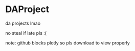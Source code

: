 # DAProject

da projects lmao

no steal if late pls :(

note: github blocks plotly so pls download to view properly
